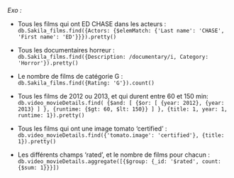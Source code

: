 *Exo :*
* Tous les films qui ont ED CHASE dans les acteurs :  
`db.Sakila_films.find({Actors: {$elemMatch: {'Last name': 'CHASE', 'First name': 'ED'}}}).pretty()`

* Tous les documentaires horreur :  
`db.Sakila_films.find({Description: /documentary/i, Category: 'Horror'}).pretty()`

* Le nombre de films de catégorie G :  
`db.Sakila_films.find({Rating: 'G'}).count()`

* Tous les films de 2012 ou 2013, et qui durent entre 60 et 150 min:  
`db.video_movieDetails.find( {$and: [ {$or: [ {year: 2012}, {year: 2013} ] }, {runtime: {$gt: 60, $lt: 150}} ] }, {title: 1, year: 1, runtime: 1}).pretty()`

* Tous les films qui ont une image tomato ‘certified’ :  
`db.video_movieDetails.find({'tomato.image': 'certified'}, {title: 1}).pretty()`

* Les différents champs ‘rated’, et le nombre de films pour chacun :  
`db.video_movieDetails.aggregate([{$group: {_id: '$rated', count: {$sum: 1}}}])`
 
